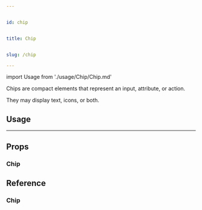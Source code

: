 ```yaml
---


id: chip


title: Chip


slug: /chip

---
```




import Usage from './usage/Chip/Chip.md'



Chips are compact elements that represent an input, attribute, or action.

They may display text, icons, or both.



## Usage


<Usage />

---


## Props

### Chip




## Reference

### Chip

